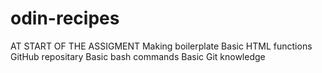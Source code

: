 # odin-recipes
AT START OF THE ASSIGMENT
Making boilerplate
Basic HTML functions
GitHub repositary
Basic bash commands
Basic Git knowledge

